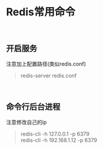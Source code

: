 # Redis常用命令 #

<br>

## 开启服务 ##

注意加上配置路径(类似redis.conf)  
> redis-server redis.conf

<br>

## 命令行后台进程 ##

注意修改自己的ip  
> redis-cli -h 127.0.0.1 -p 6379  
> redis-cli -h 192.168.1.12 -p 6379
